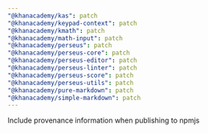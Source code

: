 ```yaml
---
"@khanacademy/kas": patch
"@khanacademy/keypad-context": patch
"@khanacademy/kmath": patch
"@khanacademy/math-input": patch
"@khanacademy/perseus": patch
"@khanacademy/perseus-core": patch
"@khanacademy/perseus-editor": patch
"@khanacademy/perseus-linter": patch
"@khanacademy/perseus-score": patch
"@khanacademy/perseus-utils": patch
"@khanacademy/pure-markdown": patch
"@khanacademy/simple-markdown": patch
---
```


Include provenance information when publishing to npmjs
